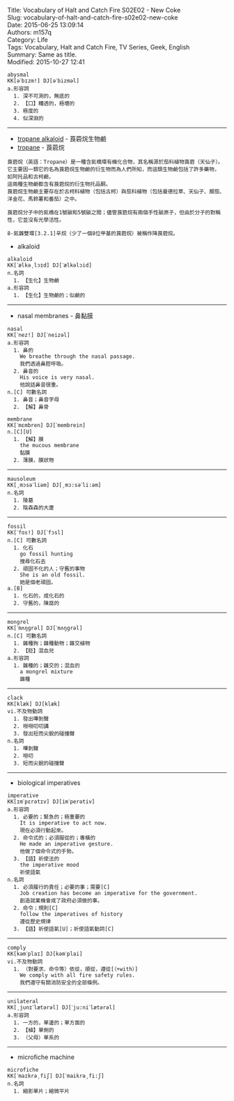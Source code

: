 Title: Vocabulary of Halt and Catch Fire S02E02 - New Coke  
Slug: vocabulary-of-halt-and-catch-fire-s02e02-new-coke  
Date: 2015-06-25 13:09:14  
Authors: m157q  
Category: Life  
Tags: Vocabulary, Halt and Catch Fire, TV Series, Geek, English  
Summary: Same as title.  
Modified: 2015-10-27 12:41  
  
  
```  
abysmal  
KK[əˋbɪzm!] DJ[əˋbizməl]  
a.形容詞  
  1. 深不可測的，無底的  
  2. 【口】糟透的，極壞的  
  3. 極度的  
  4. 似深淵的  
```  
  
---  
  
+ [tropane alkaloid](https://en.wikipedia.org/wiki/Tropane_alkaloid) - 莨菪烷生物鹼  
+ [tropane](https://en.wikipedia.org/wiki/Tropane) - 莨菪烷  
```  
莨菪烷（英語：Tropane）是一種含氮橋環有機化合物，其名稱源於茄科植物莨菪（天仙子）。  
它主要因一類它的名為莨菪烷生物鹼的衍生物而為人們所知，而這類生物鹼包括了許多藥物， 如阿托品和古柯鹼。  
這兩種生物鹼都含有莨菪烷的衍生物托品酮。  
莨菪烷生物鹼主要存在於古柯科植物（包括古柯）與茄科植物（包括曼德拉草、天仙子、顛茄、洋金花、馬鈴薯和番茄）之中。  
  
莨菪烷分子中的氮橋在1號碳和5號碳之間；儘管莨菪烷有兩個手性碳原子，但由於分子的對稱性，它並沒有光學活性。  
  
8-氮雜雙環[3.2.1]辛烷（少了一個8位甲基的莨菪烷）被稱作降莨菪烷。  
```  
+ alkaloid  
```  
alkaloid  
KK[ˋælkə͵lɔɪd] DJ[ˋælkəlɔid]  
n.名詞  
  1. 【生化】生物鹼  
a.形容詞  
  1. 【生化】生物鹼的；似鹼的  
```  
  
---  
  
+ nasal membranes - 鼻黏膜  
```  
nasal  
KK[ˋnez!] DJ[ˋneizəl]  
a.形容詞  
  1. 鼻的  
    We breathe through the nasal passage.  
    我們透過鼻腔呼吸。  
  2. 鼻音的  
    His voice is very nasal.  
    他說話鼻音很重。  
n.[C] 可數名詞  
  1. 鼻音；鼻音字母  
  2. 【解】鼻骨  
```  
```  
membrane  
KK[ˋmɛmbren] DJ[ˋmembrein]  
n.[C][U]  
  1. 【解】膜  
    the mucous membrane  
    黏膜  
  2. 薄膜，膜狀物  
```  
  
---  
  
```  
mausoleum  
KK[͵mɔsəˋliəm] DJ[͵mɔ:səˋli:əm]  
n.名詞  
  1. 陵墓  
  2. 陰森森的大廈  
```  
  
---  
  
```  
fossil  
KK[ˋfɑs!] DJ[ˋfɔsl]  
n.[C] 可數名詞  
  1. 化石  
    go fossil hunting  
    搜尋化石去  
  2. 頑固不化的人；守舊的事物  
    She is an old fossil.  
    她是個老頑固。  
a.[B]  
  1. 化石的，成化石的  
  2. 守舊的，陳腐的  
```  
  
---  
  
```  
mongrel  
KK[ˋmʌŋgrəl] DJ[ˋmʌŋgrəl]  
n.[C] 可數名詞  
  1. 雜種狗；雜種動物；雜交植物  
  2. 【貶】混血兒  
a.形容詞  
  1. 雜種的；雜交的；混血的  
    a mongrel mixture  
    雜種  
```  
  
---  
  
```  
clack  
KK[klæk] DJ[klæk]  
vi.不及物動詞  
  1. 發出嗶剝聲  
  2. 嘮嘮叨叨講  
  3. 發出短而尖銳的碰撞聲  
n.名詞  
  1. 嗶剝聲  
  2. 嘮叨  
  3. 短而尖銳的碰撞聲  
```  
  
---  
  
+ biological imperatives  
  
```  
imperative  
KK[ɪmˋpɛrətɪv] DJ[imˋperətiv]  
a.形容詞  
  1. 必要的；緊急的；極重要的  
    It is imperative to act now.  
    現在必須行動起來。  
  2. 命令式的；必須服從的；專橫的  
    He made an imperative gesture.  
    他做了個命令式的手勢。  
  3. 【語】祈使法的  
    the imperative mood  
    祈使語氣  
n.名詞  
  1. 必須履行的責任；必要的事；需要[C]  
    Job creation has become an imperative for the government.  
    創造就業機會成了政府必須做的事。  
  2. 命令；規則[C]  
    follow the imperatives of history  
    遵從歷史規律  
  3. 【語】祈使語氣[U]；祈使語氣動詞[C]  
```  
  
---  
  
```  
comply  
KK[kəmˋplaɪ] DJ[kəmˋplai]  
vi.不及物動詞  
  1. （對要求、命令等）依從，順從，遵從[（+with）]  
    We comply with all fire safety rules.  
    我們遵守有關消防安全的全部條例。  
```  
  
---  
  
```  
unilateral  
KK[͵junɪˋlætərəl] DJ[ˋju:niˋlætərəl]  
a.形容詞  
  1. 一方的，單邊的；單方面的  
  2. 【植】單側的  
  3. （父母）單系的  
```  
  
---  
  
+ microfiche machine  
```  
microfiche  
KK[ˋmaɪkrə͵fiʃ] DJ[ˋmaikrə͵fi:ʃ]  
n.名詞  
  1. 縮影單片；縮微平片  
```  
